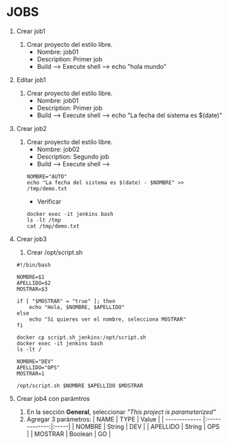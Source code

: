 # JOBS

1. Crear job1
    1. Crear proyecto del estilo libre.
        * Nombre: job01
        * Description: Primer job
        * Build --> Execute shell --> echo "hola mundo"

1. Editar job1
    1. Crear proyecto del estilo libre.
        * Nombre: job01
        * Description: Primer job
        * Build --> Execute shell --> echo "La fecha del sistema es $(date)"

1. Crear job2
    1. Crear proyecto del estilo libre.
        * Nombre: job02
        * Description: Segundo job
        * Build --> Execute shell --> 
        ```console
        NOMBRE="AUTO"
        echo "La fecha del sistema es $(date) - $NOMBRE" >> /tmp/demo.txt
        ```        
        * Verificar
        ```console
        docker exec -it jenkins bash
        ls -lt /tmp
        cat /tmp/demo.txt
        ``` 
        
1. Crear job3

    1. Crear /opt/script.sh
    ```console
    #!/bin/bash

    NOMBRE=$1
    APELLIDO=$2
    MOSTRAR=$3

    if [ "$MOSTRAR" = "true" ]; then
        echo "Hola, $NOMBRE, $APELLIDO"
    else
        echo "Si quieres ver el nombre, selecciona MOSTRAR"
    fi
    ``` 

    ```console
    docker cp script.sh jenkins:/opt/script.sh
    docker exec -it jenkins bash
    ls -lt /
    ``` 
    
    ```console
    NOMBRE="DEV"
    APELLIDO="OPS"
    MOSTRAR=1

    /opt/script.sh $NOMBRE $APELLIDO $MOSTRAR
    ``` 

1. Crear job4 con parámtros
    1. En la sección **General**, seleccionar _"This project is parameterized"_
    1. Agregar 3 parámetros:
        | NAME        | TYPE           | Value  |
        | ------------- |:-------------:|:-----|
        | NOMBRE        | String        | DEV |
        | APELLIDO      | String        | OPS |
        | MOSTRAR       | Boolean       | GO |
